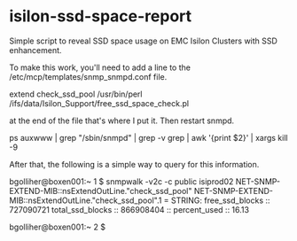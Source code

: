 isilon-ssd-space-report
=======================

Simple script to reveal SSD space usage on EMC Isilon Clusters with SSD enhancement.

To make this work, you'll need to add a line to the /etc/mcp/templates/snmp_snmpd.conf file.


extend check_ssd_pool /usr/bin/perl /ifs/data/Isilon_Support/free_ssd_space_check.pl

at the end of the file that's where I put it.  Then restart snmpd.

ps auxwww | grep "/sbin/snmpd" | grep -v grep | awk '{print $2}' | xargs kill -9

After that, the following is a simple way to query for this information.

bgolliher@boxen001:~ 1 $ snmpwalk -v2c -c public isiprod02 NET-SNMP-EXTEND-MIB::nsExtendOutLine.\"check_ssd_pool\"
NET-SNMP-EXTEND-MIB::nsExtendOutLine."check_ssd_pool".1 = STRING: free_ssd_blocks :: 727090721 total_ssd_blocks :: 866908404 :: percent_used :: 16.13

bgolliher@boxen001:~ 2 $

